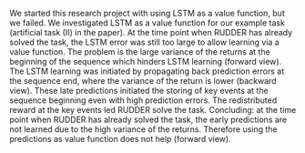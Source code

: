 We started this research project with using LSTM as a value function, but we failed. We investigated LSTM as a value function for our example task (artificial task (II) in the paper). At the time point when RUDDER has already solved the task, the LSTM error was still too large to allow learning via a value function. The problem is the large variance of the returns at the beginning of the sequence which hinders LSTM learning (forward view). The LSTM learning was initiated by propagating back prediction errors at the sequence end, where the variance of the return is lower (backward view). These late predictions initiated the storing of key events at the sequence beginning even with high prediction errors. The redistributed reward at the key events led RUDDER solve the task. Concluding: at the time point when RUDDER has already solved the task, the early predictions are not learned due to the high variance of the returns. Therefore using the predictions as value function does not help (forward view).